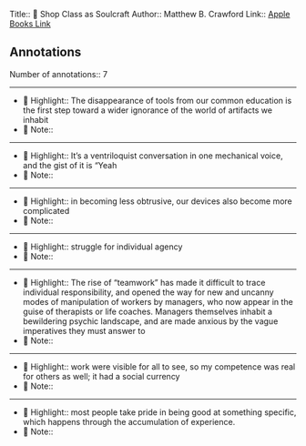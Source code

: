 Title:: 📕 Shop Class as Soulcraft
Author:: Matthew B. Crawford
Link:: [Apple Books Link](ibooks://assetid/CAE793CCBE813E2DB993803B80B643EC)

## Annotations

Number of annotations:: 7

----

- 🎯 Highlight:: The disappearance of tools from our common education is the first step toward a wider ignorance of the world of artifacts we inhabit
- 📝 Note::  


----

- 🎯 Highlight:: It’s a ventriloquist conversation in one mechanical voice, and the gist of it is “Yeah
- 📝 Note::  


----

- 🎯 Highlight:: in becoming less obtrusive, our devices also become more complicated
- 📝 Note::  


----

- 🎯 Highlight:: struggle for individual agency
- 📝 Note::  


----

- 🎯 Highlight:: The rise of  “teamwork” has made it difficult to trace individual responsibility, and opened the way for new and uncanny modes of manipulation of workers by managers, who now appear in the guise of therapists or life coaches. Managers themselves inhabit a bewildering psychic landscape, and are made anxious by the vague imperatives they must answer to
- 📝 Note::  


----

- 🎯 Highlight:: work were visible for all to see, so my competence was real for others as well; it had a social currency
- 📝 Note::  


----

- 🎯 Highlight:: most people take pride in being good at something specific, which happens through the accumulation of experience.
- 📝 Note::  


